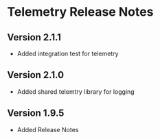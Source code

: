 # Telemetry Release Notes

## Version 2.1.1

- Added integration test for telemetry

## Version 2.1.0

- Added shared telemtry library for logging

## Version 1.9.5

- Added Release Notes
